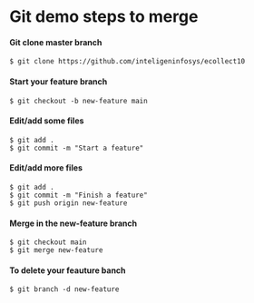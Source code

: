 # Git demo steps to merge

#### Git clone master branch
```
$ git clone https://github.com/inteligeninfosys/ecollect10
```

#### Start your feature branch
```
$ git checkout -b new-feature main
```
#### Edit/add some files
```
$ git add .
$ git commit -m "Start a feature"
```
#### Edit/add more files
```
$ git add .
$ git commit -m "Finish a feature"
$ git push origin new-feature
```
#### Merge in the new-feature branch
```
$ git checkout main
$ git merge new-feature
```
#### To delete your feauture banch
```
$ git branch -d new-feature
```

